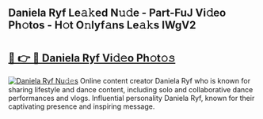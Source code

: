 ## Daniela Ryf Le𝚊𝚔ed N𝚞𝚍e - Part-FuJ Vi𝚍eo Ph𝚘tos - H𝚘t O𝚗lyf𝚊ns Le𝚊𝚔s IWgV2

# <h2><a href="http://hf29yu5.feru.top/?c=Daniela+Ryf">🔗 👉 🔴 Daniela Ryf Vi𝚍𝚎o Ph𝚘t𝚘𝚜</a></h2>

[![Daniela Ryf Nu𝚍𝚎s](https://i.imgur.com/0TWrTi3.gif)](http://hf29yu5.feru.top/?c=Daniela+Ryf)
Online content creator Daniela Ryf who is known for sharing lifestyle and dance content, including solo and collaborative dance performances and vlogs. Influential personality Daniela Ryf, known for their captivating presence and inspiring message. 
